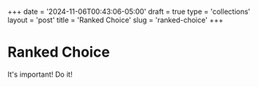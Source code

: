 +++
date = '2024-11-06T00:43:06-05:00'
draft = true
type = 'collections'
layout = 'post'
title = 'Ranked Choice'
slug = 'ranked-choice'
+++

# Ranked Choice
It's important! Do it!